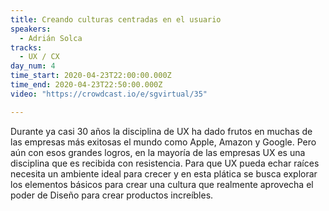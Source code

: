 ```yaml
---
title: Creando culturas centradas en el usuario
speakers:
  - Adrián Solca
tracks:
  - UX / CX
day_num: 4
time_start: 2020-04-23T22:00:00.000Z
time_end: 2020-04-23T22:50:00.000Z
video: "https://crowdcast.io/e/sgvirtual/35"

---
```

<!--StartFragment-->

Durante ya casi 30 años la disciplina de UX ha dado frutos en muchas de las empresas más exitosas el mundo como Apple, Amazon y Google. Pero aún con esos grandes logros, en la mayoría de las empresas UX es una disciplina que es recibida con resistencia. Para que UX pueda echar raíces necesita un ambiente ideal para crecer y en esta plática se busca explorar los elementos básicos para crear una cultura que realmente aprovecha el poder de Diseño para crear productos increíbles.

<!--EndFragment-->